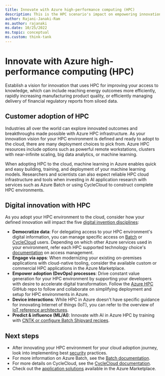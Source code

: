 ```yaml
---
title: Innovate with Azure high-performance computing (HPC)
description: This is the HPC scenario's impact on empowering innovation.
author: Rajani-Janaki-Ram
ms.author: rajanaki
ms.date: 10/25/2022
ms.topic: conceptual
ms.custom: think-tank
---
```


# Innovate with Azure high-performance computing (HPC)

Establish a vision for innovation that uses HPC for improving your access to knowledge, which can include reaching energy outcomes more efficiently, rapidly increasing manufacturing product quality, or efficiently managing delivery of financial regulatory reports from siloed data.

## Customer adoption of HPC

Industries all over the world can explore innovated outcomes and breakthroughs made possible with Azure HPC infrastructure. As your innovation vision for your HPC environment is defined and ready to adopt to the cloud, there are many deployment choices to pick from. Azure HPC resources include options such as powerful remote workstations, clusters with near-infinite scaling, big data analytics, or machine learning.

When adopting HPC to the cloud, machine learning in Azure enables quick and easy building, training, and deployment of your machine learning models. Researchers and scientists can also expect reliable HPC cloud infrastructure and tools when investing in AI application research with services such as Azure Batch or using CycleCloud to construct complete HPC environments.

## Digital innovation with HPC

As you adopt your HPC environment to the cloud, consider how your defined innovation will impact the five [digital invention disciplines](../../innovate/index.md#innovation-summary):

- **Democratize data**: For delegating access to your HPC environment's digital information, you can manage specific access on [Batch](/azure/batch/public-network-access) or [CycleCloud](/azure/cyclecloud/concepts/user-management) users. Depending on which other Azure services used in your environment, refer each HPC supported technology choice's [documentation](/azure/architecture/guide/technology-choices/compute-decision-tree#understand-the-basic-features) on access management.
- **Engage via apps**: When modernizing your existing on-premises applications with cloud-native tooling, consider the available custom or commercial HPC applications in the Azure Marketplace.
- **Empower adoption (DevOps) processes**: Drive constant value generation for your HPC environment by supporting your developers with desire to accelerate digital transformation. Follow the [Azure HPC](https://github.com/Azure/azurehpc) GitHub repo to follow and collaborate on simplifying deployment and setup for HPC environments in Azure.  
- **Device interactions**: While HPC in Azure doesn't have specific guidance for innovating Internet of things (IoT), you can refer to the overview of [IoT reference architectures](/azure/architecture/reference-architectures/iot/industry-iot-hub-page).
- **Predict & influence (ML/AI)**: Innovate with AI in Azure HPC by training with [CNTK or configure Batch Shipyard recipes](/azure/architecture/topics/high-performance-computing#ai-and-deep-learning).

## Next steps

- After innovating your HPC environment for your cloud adoption journey, look into implementing best [security](./secure.md) practices.
- For more information on Azure Batch, see the [Batch documentation](/azure/batch/).
- For more details on CycleCloud, see the [CycleCloud documentation](/azure/cyclecloud/overview).
- Check out the [application solutions](/azure/architecture/topics/high-performance-computing#marketplace-solutions) available in the Azure Marketplace.
